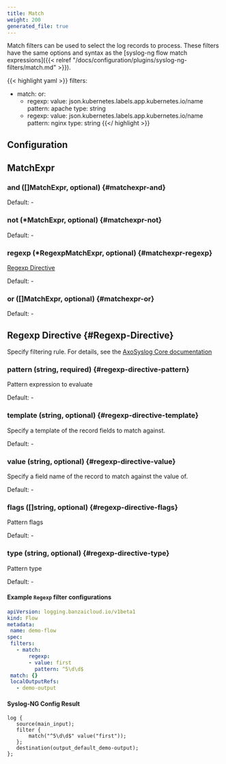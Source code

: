 ```yaml
---
title: Match
weight: 200
generated_file: true
---
```


Match filters can be used to select the log records to process. These filters have the same options and syntax as the [syslog-ng flow match expressions]({{< relref "/docs/configuration/plugins/syslog-ng-filters/match.md" >}}).

{{< highlight yaml >}}
  filters:
  - match:
      or:
      - regexp:
          value: json.kubernetes.labels.app.kubernetes.io/name
          pattern: apache
          type: string
      - regexp:
          value: json.kubernetes.labels.app.kubernetes.io/name
          pattern: nginx
          type: string
{{</ highlight >}}

## Configuration
## MatchExpr

### and ([]MatchExpr, optional) {#matchexpr-and}

Default: -

### not (*MatchExpr, optional) {#matchexpr-not}

Default: -

### regexp (*RegexpMatchExpr, optional) {#matchexpr-regexp}

[Regexp Directive](#Regexp-Directive) 

Default: -

### or ([]MatchExpr, optional) {#matchexpr-or}

Default: -


## Regexp Directive {#Regexp-Directive}

Specify filtering rule. For details, see the [AxoSyslog Core documentation](https://axoflow.com/docs/axosyslog-core/chapter-manipulating-messages/customizing-message-format/reference-template-functions/#template-function-list)

### pattern (string, required) {#regexp-directive-pattern}

Pattern expression to evaluate 

Default: -

### template (string, optional) {#regexp-directive-template}

Specify a template of the record fields to match against. 

Default: -

### value (string, optional) {#regexp-directive-value}

Specify a field name of the record to match against the value of. 

Default: -

### flags ([]string, optional) {#regexp-directive-flags}

Pattern flags 

Default: -

### type (string, optional) {#regexp-directive-type}

Pattern type 

Default: -


 #### Example `Regexp` filter configurations
 ```yaml
apiVersion: logging.banzaicloud.io/v1beta1
kind: Flow
metadata:
  name: demo-flow
spec:
  filters:
    - match:
        regexp:
        - value: first
          pattern: ^5\d\d$
  match: {}
  localOutputRefs:
    - demo-output
 ```

 #### Syslog-NG Config Result
 ```
 log {
    source(main_input);
    filter {
        match("^5\d\d$" value("first"));
    };
    destination(output_default_demo-output);
 };
 ```

